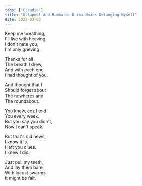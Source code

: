 ```yaml
---  
tags: ['Claudia']
title: "Ullapool And Bombard: Karma Means Defanging Myself"
date: 2023-03-03
---
```


Keep me breathing,  
I'll live with heaving,  
I don't hate you,  
I'm only grieving.

Thanks for all  
The breath I drew,  
And with each one  
I had thought of you.

And thought that I  
Should forget about  
The nowheres and  
The roundabout.

You knew, coz I told  
You every week.  
But you say you didn't,  
Now I can't speak.

But that's old news,  
I know it is.  
I left you clues.  
I knew I did.

Just pull my teeth,  
And lay them bare,  
With locust swarms  
It might be fair.
